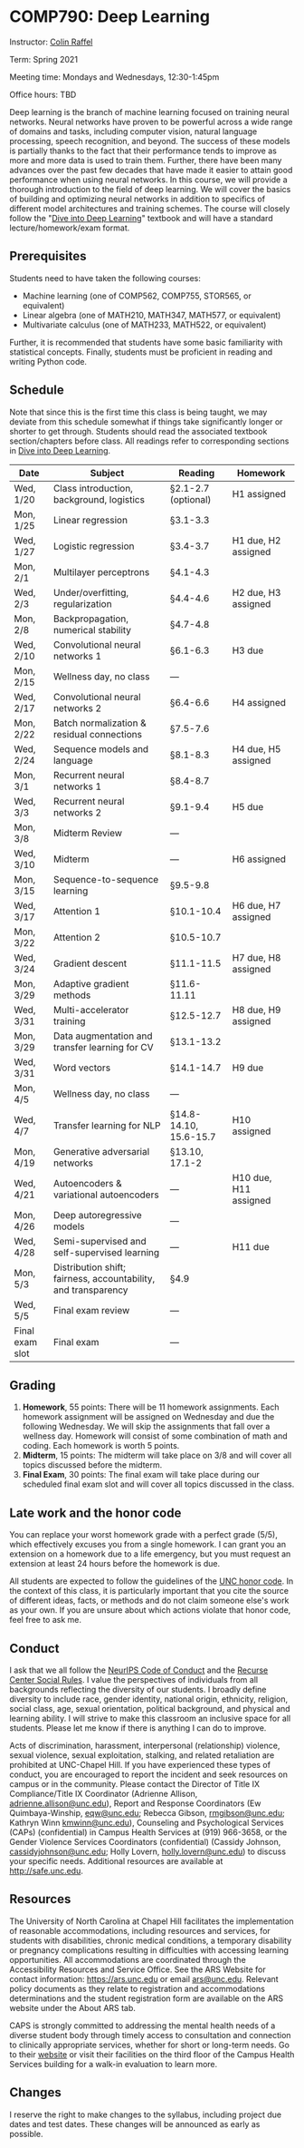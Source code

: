 # COMP790: Deep Learning

Instructor: [Colin Raffel](http://colinraffel.com)

Term: Spring 2021

Meeting time: Mondays and Wednesdays, 12:30-1:45pm

Office hours: TBD

Deep learning is the branch of machine learning focused on training neural networks.
Neural networks have proven to be powerful across a wide range of domains and tasks, including computer vision, natural language processing, speech recognition, and beyond.
The success of these models is partially thanks to the fact that their performance tends to improve as more and more data is used to train them.
Further, there have been many advances over the past few decades that have made it easier to attain good performance when using neural networks.
In this course, we will provide a thorough introduction to the field of deep learning.
We will cover the basics of building and optimizing neural networks in addition to specifics of different model architectures and training schemes.
The course will closely follow the "[Dive into Deep Learning](https://d2l.ai/)" textbook and will have a standard lecture/homework/exam format.

## Prerequisites

Students need to have taken the following courses:
  - Machine learning (one of COMP562, COMP755, STOR565, or equivalent)
  - Linear algebra (one of MATH210, MATH347, MATH577, or equivalent)
  - Multivariate calculus (one of MATH233, MATH522, or equivalent)
  
Further, it is recommended that students have some basic familiarity with statistical concepts.
Finally, students must be proficient in reading and writing Python code.

## Schedule

Note that since this is the first time this class is being taught, we may deviate from this schedule somewhat if things take significantly longer or shorter to get through.
Students should read the associated textbook section/chapters before class.
All readings refer to corresponding sections in [Dive into Deep Learning](http://d2l.ai).

| Date            | Subject                                                        | Reading                | Homework              |
| --------------- | -------------------------------------------------------------- | ---------------------- | --------------------- |
| Wed, 1/20       | Class introduction, background, logistics                      | §2.1-2.7 (optional)    | H1 assigned           |
| Mon, 1/25       | Linear regression                                              | §3.1-3.3               |                       |
| Wed, 1/27       | Logistic regression                                            | §3.4-3.7               | H1 due, H2 assigned   |
| Mon, 2/1        | Multilayer perceptrons                                         | §4.1-4.3               |                       |
| Wed, 2/3        | Under/overfitting, regularization                              | §4.4-4.6               | H2 due, H3 assigned   |
| Mon, 2/8        | Backpropagation, numerical stability                           | §4.7-4.8               |                       |
| Wed, 2/10       | Convolutional neural networks 1                                | §6.1-6.3               | H3 due                |
| Mon, 2/15       | Wellness day, no class                                         | —                      |                       |
| Wed, 2/17       | Convolutional neural networks 2                                | §6.4-6.6               | H4 assigned           |
| Mon, 2/22       | Batch normalization & residual connections                     | §7.5-7.6               |                       |
| Wed, 2/24       | Sequence models and language                                   | §8.1-8.3               | H4 due, H5 assigned   |
| Mon, 3/1        | Recurrent neural networks 1                                    | §8.4-8.7               |                       |
| Wed, 3/3        | Recurrent neural networks 2                                    | §9.1-9.4               | H5 due                |
| Mon, 3/8        | Midterm Review                                                 | —                      |                       |
| Wed, 3/10       | Midterm                                                        | —                      | H6 assigned           |
| Mon, 3/15       | Sequence-to-sequence learning                                  | §9.5-9.8               |                       |
| Wed, 3/17       | Attention 1                                                    | §10.1-10.4             | H6 due, H7 assigned   |
| Mon, 3/22       | Attention 2                                                    | §10.5-10.7             |                       |
| Wed, 3/24       | Gradient descent                                               | §11.1-11.5             | H7 due, H8 assigned   |
| Mon, 3/29       | Adaptive gradient methods                                      | §11.6-11.11            |                       |
| Wed, 3/31       | Multi-accelerator training                                     | §12.5-12.7             | H8 due, H9 assigned   |
| Mon, 3/29       | Data augmentation and transfer learning for CV                 | §13.1-13.2             |                       |
| Wed, 3/31       | Word vectors                                                   | §14.1-14.7             | H9 due                |
| Mon, 4/5        | Wellness day, no class                                         | —                      |                       |
| Wed, 4/7        | Transfer learning for NLP                                      | §14.8-14.10, 15.6-15.7 | H10 assigned          |
| Mon, 4/19       | Generative adversarial networks                                | §13.10, 17.1-2         |                       |
| Wed, 4/21       | Autoencoders & variational autoencoders                        | —                      | H10 due, H11 assigned |
| Mon, 4/26       | Deep autoregressive models                                     | —                      |                       |
| Wed, 4/28       | Semi-supervised and self-supervised learning                   | —                      | H11 due               |
| Mon, 5/3        | Distribution shift; fairness, accountability, and transparency | §4.9                   |                       |
| Wed, 5/5        | Final exam review                                              | —                      |                       |
| Final exam slot | Final exam                                                     | —                      |                       |

## Grading

  1. **Homework**, 55 points: There will be 11 homework assignments. Each homework assignment will be assigned on Wednesday and due the following Wednesday. We will skip the assignments that fall over a wellness day. Homework will consist of some combination of math and coding. Each homework is worth 5 points.
  1. **Midterm**, 15 points: The midterm will take place on 3/8 and will cover all topics discussed before the midterm.
  1. **Final Exam**, 30 points: The final exam will take place during our scheduled final exam slot and will cover all topics discussed in the class.

## Late work and the honor code

You can replace your worst homework grade with a perfect grade (5/5), which effectively excuses you from a single homework.
I can grant you an extension on a homework due to a life emergency, but you must request an extension at least 24 hours before the homework is due.

All students are expected to follow the guidelines of the [UNC honor code](http://honor.unc.edu).
In the context of this class, it is particularly important that you cite the source of different ideas, facts, or methods and do not claim someone else's work as your own.
If you are unsure about which actions violate that honor code, feel free to ask me.

## Conduct

I ask that we all follow the [NeurIPS Code of Conduct](https://nips.cc/public/CodeOfConduct) and the [Recurse Center Social Rules](https://www.recurse.com/social-rules).
I value the perspectives of individuals from all backgrounds reflecting the diversity of our students.
I broadly define diversity to include race, gender identity, national origin, ethnicity, religion, social class, age, sexual orientation, political background, and physical and learning ability.
I will strive to make this classroom an inclusive space for all students.
Please let me know if there is anything I can do to improve.

Acts of discrimination, harassment, interpersonal (relationship) violence, sexual violence, sexual exploitation, stalking, and related retaliation are prohibited at UNC-Chapel Hill.
If you have experienced these types of conduct, you are encouraged to report the incident and seek resources on campus or in the community.
Please contact the Director of Title IX Compliance/Title IX Coordinator (Adrienne Allison, adrienne.allison@unc.edu), Report and Response Coordinators (Ew Quimbaya-Winship, eqw@unc.edu; Rebecca Gibson, rmgibson@unc.edu; Kathryn Winn kmwinn@unc.edu), Counseling and Psychological Services (CAPs) (confidential) in Campus Health Services at (919) 966-3658, or the Gender Violence Services Coordinators (confidential) (Cassidy Johnson, cassidyjohnson@unc.edu; Holly Lovern, holly.lovern@unc.edu) to discuss your specific needs.
Additional resources are available at http://safe.unc.edu.

## Resources

The University of North Carolina at Chapel Hill facilitates the implementation of reasonable accommodations, including resources and services, for students with disabilities, chronic medical conditions, a temporary disability or pregnancy complications resulting in difficulties with accessing learning opportunities.
All accommodations are coordinated through the Accessibility Resources and Service Office. See the ARS Website for contact information: https://ars.unc.edu or email ars@unc.edu.
Relevant policy documents as they relate to registration and accommodations determinations and the student registration form are available on the ARS website under the About ARS tab.

CAPS is strongly committed to addressing the mental health needs of a diverse student body through timely access to consultation and connection to clinically appropriate services, whether for short or long-term needs. Go to their [website](https://caps.unc.edu/) or visit their facilities on the third floor of the Campus Health Services building for a walk-in evaluation to learn more.

## Changes

I reserve the right to make changes to the syllabus, including project due dates and test dates.
These changes will be announced as early as possible.
